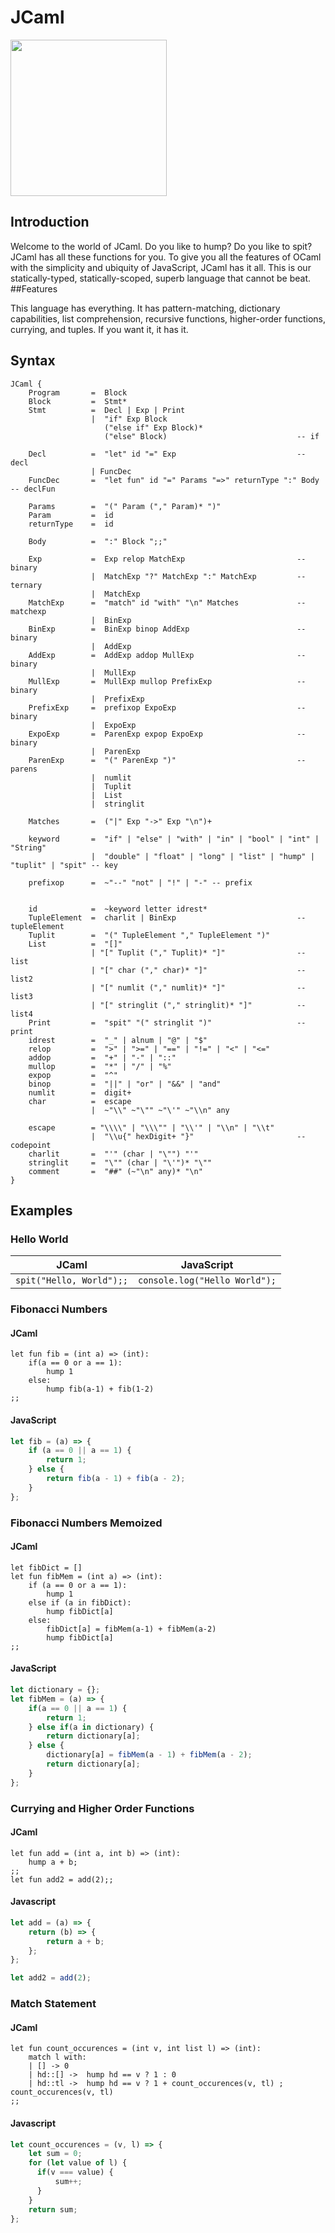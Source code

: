 # JCaml
<p><img src="Logos/jcaml.png" width="250" height="250"></p>

## Introduction

Welcome to the world of JCaml. Do you like to hump? Do you like to spit? JCaml has all these functions for you. To give you all the features of OCaml with the simplicity and ubiquity of JavaScript, JCaml has it all. This is our statically-typed, statically-scoped, superb language that cannot be beat.
##Features

This language has everything. It has pattern-matching, dictionary capabilities, list comprehension, recursive functions, higher-order functions, currying, and tuples. If you want it, it has it.

## Syntax

```Ohm
JCaml {
    Program       =  Block
    Block         =  Stmt*
    Stmt          =  Decl | Exp | Print
                  |  "if" Exp Block
                     ("else if" Exp Block)*
                     ("else" Block)                             -- if

    Decl          =  "let" id "=" Exp                           -- decl
                  | FuncDec
    FuncDec       =  "let fun" id "=" Params "=>" returnType ":" Body  -- declFun

    Params        =  "(" Param ("," Param)* ")"
    Param         =  id
    returnType    =  id

    Body          =  ":" Block ";;"

    Exp           =  Exp relop MatchExp                         -- binary
                  |  MatchExp "?" MatchExp ":" MatchExp         -- ternary
                  |  MatchExp
    MatchExp      =  "match" id "with" "\n" Matches             -- matchexp
                  |  BinExp
    BinExp        =  BinExp binop AddExp                        -- binary
                  |  AddExp
    AddExp        =  AddExp addop MullExp                       -- binary
                  |  MullExp
    MullExp       =  MullExp mullop PrefixExp                   -- binary
                  |  PrefixExp
    PrefixExp     =  prefixop ExpoExp                           -- binary
                  |  ExpoExp
    ExpoExp       =  ParenExp expop ExpoExp                     -- binary
                  |  ParenExp
    ParenExp      =  "(" ParenExp ")"                           -- parens
                  |  numlit
                  |  Tuplit
                  |  List
                  |  stringlit

    Matches       =  ("|" Exp "->" Exp "\n")+

    keyword       =  "if" | "else" | "with" | "in" | "bool" | "int" | "String"
                  |  "double" | "float" | "long" | "list" | "hump" | "tuplit" | "spit" -- key

    prefixop      =  ~"--" "not" | "!" | "-" -- prefix


    id            =  ~keyword letter idrest*
    TupleElement  =  charlit | BinExp                           -- tupleElement
    Tuplit        =  "(" TupleElement "," TupleElement ")"
    List          =  "[]"
                  | "[" Tuplit ("," Tuplit)* "]"                -- list
                  | "[" char ("," char)* "]"                    -- list2
                  | "[" numlit ("," numlit)* "]"                -- list3
                  | "[" stringlit ("," stringlit)* "]"          -- list4
    Print         =  "spit" "(" stringlit ")"                   -- print
    idrest        =  "_" | alnum | "@" | "$"
    relop         =  ">" | ">=" | "==" | "!=" | "<" | "<="
    addop         =  "+" | "-" | "::"
    mullop        =  "*" | "/" | "%"
    expop         =  "^"
    binop         =  "||" | "or" | "&&" | "and"
    numlit        =  digit+
    char          =  escape
                  |  ~"\\" ~"\"" ~"\'" ~"\\n" any

    escape        = "\\\\" | "\\\"" | "\\'" | "\\n" | "\\t"
                  |  "\\u{" hexDigit+ "}"                       -- codepoint
    charlit       =  "'" (char | "\"") "'"
    stringlit     =  "\"" (char | "\'")* "\""
    comment       =  "##" (~"\n" any)* "\n"
}
```

## Examples


### Hello World

JCaml                            | JavaScript
---------------------------------|-------------------------------------------------------------------------------------------
`spit("Hello, World");;`         | `console.log("Hello World");`

### Fibonacci Numbers

#### JCaml
```
let fun fib = (int a) => (int):
    if(a == 0 or a == 1):
        hump 1
    else:
        hump fib(a-1) + fib(1-2)
;;
```

#### JavaScript
```javascript
let fib = (a) => {
    if (a == 0 || a == 1) {
        return 1;
    } else {
        return fib(a - 1) + fib(a - 2);
    }
};
```

### Fibonacci Numbers Memoized
#### JCaml
```
let fibDict = []
let fun fibMem = (int a) => (int):
    if (a == 0 or a == 1):
        hump 1
    else if (a in fibDict):
        hump fibDict[a]
    else:
        fibDict[a] = fibMem(a-1) + fibMem(a-2)
        hump fibDict[a]
;;
```

#### JavaScript
```javascript
let dictionary = {};
let fibMem = (a) => {
    if(a == 0 || a == 1) {
        return 1;
    } else if(a in dictionary) {
        return dictionary[a];
    } else {
        dictionary[a] = fibMem(a - 1) + fibMem(a - 2);
        return dictionary[a];
    }
};
```

### Currying and Higher Order Functions
#### JCaml
```
let fun add = (int a, int b) => (int):
    hump a + b;
;;
let fun add2 = add(2);;

```
#### Javascript
```javascript
let add = (a) => {
    return (b) => {
        return a + b;
    };
};

let add2 = add(2);

```


### Match Statement
#### JCaml
```
let fun count_occurences = (int v, int list l) => (int):
    match l with:
    | [] -> 0
    | hd::[] ->  hump hd == v ? 1 : 0
    | hd::tl ->  hump hd == v ? 1 + count_occurences(v, tl) ; count_occurences(v, tl)
;;

```
#### Javascript
```javascript
let count_occurences = (v, l) => {
    let sum = 0;
    for (let value of l) {
      if(v === value) {
          sum++;
      }
    }
    return sum;
};

```
